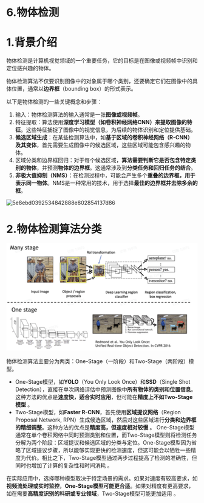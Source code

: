 # 6.物体检测

# 1.背景介绍

物体检测是计算机视觉领域的一个重要任务，它的目标是在图像或视频帧中识别和定位感兴趣的物体。

物体检测算法不仅要识别图像中的对象属于哪个类别，还要确定它们在图像中的具体位置，通常以**边界框**（bounding box）的形式表示。

以下是物体检测的一些关键概念和步骤：

1. 输入：物体检测算法的输入通常是一张**图像或视频帧**。
2. 特征提取：算法使用**深度学习模型（如卷积神经网络CNN）来提取图像的特征**。这些特征捕捉了图像中的视觉信息，为后续的物体识别和定位提供基础。
3. **候选区域生成**：在某些检测算法中，如**基于区域的卷积神经网络（R-CNN）及其变体**，首先需要生成图像中的候选区域，这些区域可能包含感兴趣的物体。
4. 区域分类和边界框回归：对于每个候选区域，**算法需要判断它是否包含特定类别的物体**，并预测**物体的边界框**。这通常涉及到**分类任务和回归任务的结合**。
5. **非极大值抑制（NMS）**：在检测过程中，可能会产生多个**重叠的边界框，用于表示同一物体**。NMS是一种常用的技术，用于选择**最佳的边界框并去除多余的框**。

![5e8ebd0392534842888e802854137d86](./6.物体检测.assets/5e8ebd0392534842888e802854137d86.png)

# 2.物体检测算法分类

![35d60065cbe7421782e041aac50e56d5](./assets/35d60065cbe7421782e041aac50e56d5.png)



物体检测算法主要分为两类：One-Stage（一阶段）和Two-Stage（两阶段）模型。

- One-Stage模型，如**YOLO**（You Only Look Once）和**SSD**（Single Shot Detection），直接在单次网络评估中预测图像中**所有物体的类别和位置信息**。这种方法的优点是**速度快，适合实时应用**，但可能在**精度上不如Two-Stage模型** 。
- Two-Stage模型，如**Faster R-CNN**，首先使用**区域提议网络**（Region Proposal Network, RPN）生成候选区域，然后对这些区域进行**分类和边界框的精细调整**。这种方法的优点是**精度高，但速度相对较慢** 。
    One-Stage模型通常在单个卷积网络中同时预测类别和位置，而Two-Stage模型则将检测任务分解为两个阶段：区域提议和候选区域的分类与定位。One-Stage模型因为省略了区域提议步骤，所以能够实现更快的检测速度，但这可能会以牺牲一些精度为代价。相比之下，Two-Stage模型通过两步过程提高了检测的准确性，但同时也增加了计算的复杂性和时间消耗 。

在实际应用中，选择哪种模型取决于特定场景的需求。如果对速度有较高要求，如**视频流处理或实时监控**，**One-Stage模型可能更合适**。如果对精度有更高要求，如在需要**高精度识别的科研或专业领域**，Two-Stage模型可能更加适用 。



































